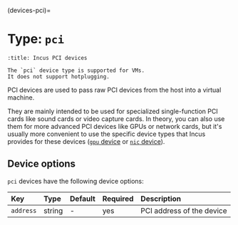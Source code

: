 (devices-pci)=
# Type: `pci`

```{youtube} https://www.youtube.com/watch?v=h3DZXbmsZHg
:title: Incus PCI devices
```

```{note}
The `pci` device type is supported for VMs.
It does not support hotplugging.
```

PCI devices are used to pass raw PCI devices from the host into a virtual machine.

They are mainly intended to be used for specialized single-function PCI cards like sound cards or video capture cards.
In theory, you can also use them for more advanced PCI devices like GPUs or network cards, but it's usually more convenient to use the specific device types that Incus provides for these devices ([`gpu` device](devices-gpu) or [`nic` device](devices-nic)).

## Device options

`pci` devices have the following device options:

Key                 | Type      | Default   | Required  | Description
:--                 | :--       | :--       | :--       | :--
`address`           | string    | -         | yes       | PCI address of the device
